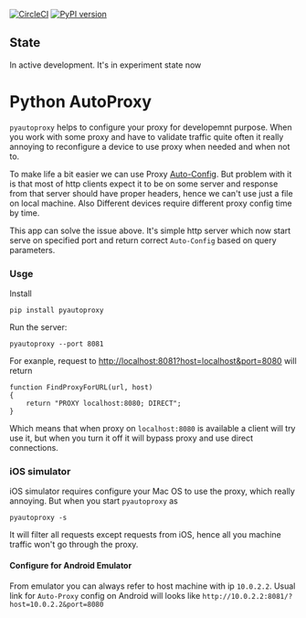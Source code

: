[![CircleCI](https://circleci.com/gh/yamsergey/pyautoproxy.svg?style=svg&circle-token=a3ff3d7f5da08b8af00e14b5f704d375855f5685)](https://circleci.com/gh/yamsergey/pyautoproxy) [![PyPI version](https://badge.fury.io/py/pyautoproxy.svg)](https://badge.fury.io/py/pyautoproxy)

## State 
In active development. It's in experiment state now

# Python AutoProxy

`pyautoproxy` helps to configure your proxy for developemnt purpose.
When you work with some proxy and have to validate traffic quite often it really annoying to reconfigure a device to use proxy when needed and when not to.

To make life a bit easier we can use Proxy [Auto-Config](https://en.wikipedia.org/wiki/Proxy_auto-config). But problem with it is that most of http clients expect it to be on some server and response from that server should have proper headers, hence we can't use just a file on local machine.  Also Different devices require different proxy config time by time.

This app can solve the issue above. It's simple http server which now start serve on specified port and return correct `Auto-Config` based on query parameters.

### Usge 

Install
```
pip install pyautoproxy
```

Run the server:
```
pyautoproxy --port 8081
```

For exanple, request to [http://localhost:8081?host=localhost&port=8080](http://localhost:8081/?host=localhost&port=8080) will return
```
function FindProxyForURL(url, host)
{
    return "PROXY localhost:8080; DIRECT";
}

```

Which means that when proxy on `localhost:8080` is available a client will try use it, but when you turn it off it will bypass proxy and use direct connections.

### iOS simulator

iOS simulator requires configure your Mac OS to use the proxy, which really annoying. But when you start `pyautoproxy` as
```
pyautoproxy -s
``` 

It will filter all requests except requests from iOS, hence all you machine traffic won't go through the proxy.  
#### Configure for Android Emulator
From emulator you can always refer to host machine with ip `10.0.2.2`. Usual link for `Auto-Proxy` config on Android will looks like `http://10.0.2.2:8081/?host=10.0.2.2&port=8080` 
